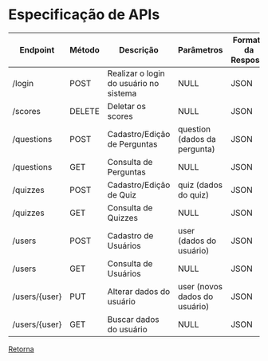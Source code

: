 # Especificação de APIs

| Endpoint                    | Método | Descrição                              | Parâmetros                                       | Formato da Resposta | Autenticação e Autorização |
| --------------------------- | ------ | -------------------------------------- | ------------------------------------------------- | -------------------- | --------------------------- |
| /login                      | POST   | Realizar o login do usuário no sistema | NULL                                              | JSON                 | JWT Token                   |
| /scores                     | DELETE | Deletar os scores                      | NULL                                              | JSON                 | JWT Token                   |
| /questions                  | POST   | Cadastro/Edição de Perguntas           | question (dados da pergunta)                    | JSON                 | JWT Token                   |
| /questions                  | GET    | Consulta de Perguntas                  | NULL                                              | JSON                 | JWT Token                   |
| /quizzes                    | POST   | Cadastro/Edição de Quiz               | quiz (dados do quiz)                            | JSON                 | JWT Token                   |
| /quizzes                    | GET    | Consulta de Quizzes                    | NULL                                              | JSON                 | JWT Token                   |
| /users                      | POST   | Cadastro de Usuários                   | user (dados do usuário)                        | JSON                 | JWT Token                   |
| /users                      | GET    | Consulta de Usuários                   | NULL                                              | JSON                 | JWT Token                   |
| /users/{user}               | PUT    | Alterar dados do usuário               | user (novos dados do usuário)                  | JSON                 | JWT Token                   |
| /users/{user}               | GET    | Buscar dados do usuário                | NULL                                              | JSON                 | JWT Token                   |


[Retorna](../README.md)
